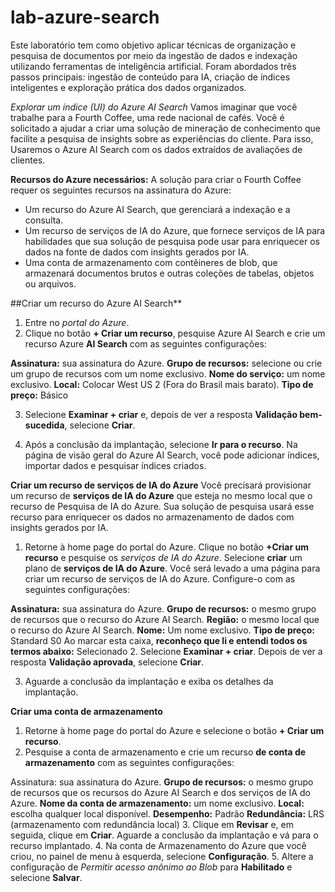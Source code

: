# lab-azure-search

Este laboratório tem como objetivo aplicar técnicas de organização e pesquisa de documentos por meio da ingestão de dados e indexação utilizando ferramentas de inteligência artificial.
Foram abordados três passos principais: ingestão de conteúdo para IA, criação de índices inteligentes e exploração prática dos dados organizados.

*Explorar um índice (UI) do Azure AI Search*
Vamos imaginar que você trabalhe para a Fourth Coffee, uma rede nacional de cafés. Você é solicitado a ajudar a criar uma solução de mineração de conhecimento que facilite a pesquisa de insights sobre as experiências do cliente. Para isso, Usaremos o Azure AI Search com os dados extraídos de avaliações de clientes.

**Recursos do Azure necessários:**
A solução para criar o Fourth Coffee requer os seguintes recursos na assinatura do Azure:
- Um recurso do Azure AI Search, que gerenciará a indexação e a consulta.
- Um recurso de serviços de IA do Azure, que fornece serviços de IA para habilidades que sua solução de pesquisa pode usar para enriquecer os dados na fonte de dados com insights gerados por IA.
- Uma conta de armazenamento com contêineres de blob, que armazenará documentos brutos e outras coleções de tabelas, objetos ou arquivos.

##Criar um recurso do Azure AI Search**
1. Entre no *portal do Azure*.
2. Clique no botão **+ Criar um recurso**, pesquise Azure AI Search e crie um recurso Azure **AI Search** com as seguintes configurações:

**Assinatura:** sua assinatura do Azure.
**Grupo de recursos:** selecione ou crie um grupo de recursos com um nome exclusivo.
**Nome do serviço:** um nome exclusivo.
**Local:** Colocar West US 2 (Fora do Brasil mais barato).
**Tipo de preço:** Básico

3. Selecione **Examinar + criar** e, depois de ver a resposta **Validação bem-sucedida**, selecione **Criar**.

4. Após a conclusão da implantação, selecione **Ir para o recurso**. Na página de visão geral do Azure AI Search, você pode adicionar índices, importar dados e pesquisar índices criados.

**Criar um recurso de serviços de IA do Azure**
Você precisará provisionar um recurso de **serviços de IA do Azure** que esteja no mesmo local que o recurso de Pesquisa de IA do Azure. Sua solução de pesquisa usará esse recurso para enriquecer os dados no armazenamento de dados com insights gerados por IA.

1. Retorne à home page do portal do Azure. Clique no botão **+Criar um recurso** e pesquise os *serviços de IA do Azure*.
   Selecione **criar** um plano de **serviços de IA do Azure**. Você será levado a uma página para criar um recurso de serviços de IA do Azure. Configure-o com as seguintes configurações:

**Assinatura:** sua assinatura do Azure.
**Grupo de recursos:** o mesmo grupo de recursos que o recurso do Azure AI Search.
**Região:** o mesmo local que o recurso do Azure AI Search.
**Nome:** Um nome exclusivo.
**Tipo de preço:** Standard S0
Ao marcar esta caixa, **reconheço que li e entendi todos os termos abaixo:** Selecionado
2. Selecione **Examinar + criar**. Depois de ver a resposta **Validação aprovada**, selecione **Criar**.

3. Aguarde a conclusão da implantação e exiba os detalhes da implantação.

**Criar uma conta de armazenamento**
1. Retorne à home page do portal do Azure e selecione o botão **+ Criar um recurso**.
2. Pesquise a conta de armazenamento e crie um recurso **de conta de armazenamento** com as seguintes configurações:

Assinatura: sua assinatura do Azure.
**Grupo de recursos:** o mesmo grupo de recursos que os recursos do Azure AI Search e dos serviços de IA do Azure.
**Nome da conta de armazenamento:** um nome exclusivo.
**Local:** escolha qualquer local disponível.
**Desempenho:** Padrão
**Redundância:** LRS (armazenamento com redundância local)
3. Clique em **Revisar** e, em seguida, clique em **Criar**. Aguarde a conclusão da implantação e vá para o recurso implantado.
4. Na conta de Armazenamento do Azure que você criou, no painel de menu à esquerda, selecione **Configuração**.
5. Altere a configuração de *Permitir acesso anônimo ao Blob* para **Habilitado** e selecione **Salvar**.




